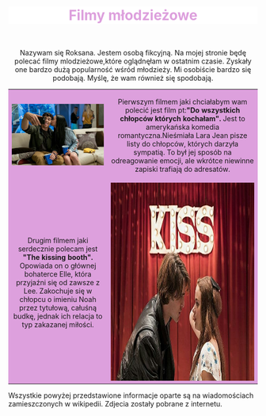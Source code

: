   
<HTML>
<HEAD>
<meta charset = "UTF-8">
<meta name = "description" content = "Roksana Królik">

<TITLE>Filmy młodzieżowe</TITLE>

</HEAD>

<BODY style="font-size:40 px;">

<H1 style="text-align: center; color: Plum; background-color: White;"><b> Filmy młodzieżowe </b></H1><BR>

</BODY>
 
<TD>


<center>

<P>Nazywam się Roksana.
Jestem osobą fikcyjną.
Na mojej stronie będę polecać filmy mlodzieżowe,które oglądnęłam w ostatnim czasie. Zyskały one bardzo dużą popularność wśród młodzieży.  Mi osobiście bardzo się podobają. Myślę, że wam również się spodobają. </P>

</center>

</TD>
 
<TABLE bgcolor="Plum">

 

<TD>
 
<IMG SRC= 45809601_942289135965733_5688116822667165696_n.jpg  >
 
</TD>

 
 <TD>
 
 
<CENTER>
 
 <P>Pierwszym filmem jaki chciałabym wam polecić jest film pt:<B>"Do wszystkich chłopców których kochałam".</B> Jest to amerykańska komedia romantyczna.Nieśmiała Lara Jean pisze listy do chłopców, których darzyła sympatią. To był jej sposób na odreagowanie emocji, ale wkrótce niewinne zapiski trafiają do adresatów. </P> 

 </CENTER>
  
</TD>


<TR style="font-size: 30 px;">

<TD> 
 
 <CENTER>      

<P>Drugim filmem jaki serdecznie polecam jest <B>"The kissing booth".</B> Opowiada on o głównej bohaterce Elle, która przyjaźni się od zawsze z Lee. Zakochuje się w chłopcu o imieniu Noah przez tytułową, całuśną budkę, jednak ich relacja to typ zakazanej miłości. </P>

</CENTER>

</TD>

<TD>
 
  <IMG SRC= 45734196_2578309362187195_331659496310964224_n.jpg HEIGHT="400" WEIGHT="350" >
  
</TD>

</TR>

  
  
</TABLE>

<TR>
  <P>Wszystkie powyżej przedstawione informacje oparte są na wiadomościach zamieszczonych w wikipedii. Zdjecia zostały pobrane z internetu. </P>
 </TR>

                                                                                                      
</HTML>





